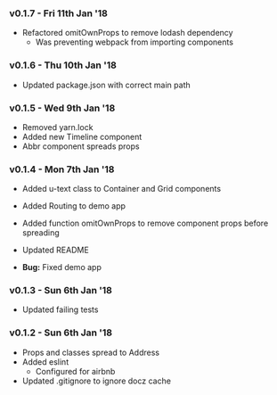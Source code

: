 ### v0.1.7 - Fri 11th Jan '18
* Refactored omitOwnProps to remove lodash dependency
    * Was preventing webpack from importing components
    
### v0.1.6 - Thu 10th Jan '18
* Updated package.json with correct main path

### v0.1.5 - Wed 9th Jan '18
* Removed yarn.lock
* Added new Timeline component
* Abbr component spreads props

### v0.1.4 - Mon 7th Jan '18
* Added u-text class to Container and Grid components
* Added Routing to demo app
* Added function omitOwnProps to remove component props before spreading
* Updated README

* **Bug:**
Fixed demo app

### v0.1.3 - Sun 6th Jan '18
* Updated failing tests

### v0.1.2 - Sun 6th Jan '18
* Props and classes spread to Address
* Added eslint 
  * Configured for airbnb
* Updated .gitignore to ignore docz cache